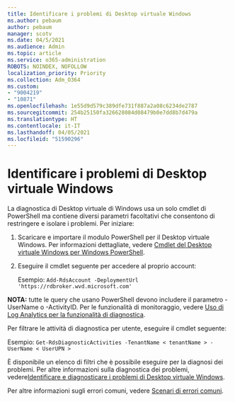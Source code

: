 ```yaml
---
title: Identificare i problemi di Desktop virtuale Windows
ms.author: pebaum
author: pebaum
manager: scotv
ms.date: 04/5/2021
ms.audience: Admin
ms.topic: article
ms.service: o365-administration
ROBOTS: NOINDEX, NOFOLLOW
localization_priority: Priority
ms.collection: Adm_O364
ms.custom:
- "9004219"
- "10871"
ms.openlocfilehash: 1e55d9d579c389dfe731f887a2a08c6234de2787
ms.sourcegitcommit: 254b25150fa326628084d08479b0e7dd8b7d479a
ms.translationtype: HT
ms.contentlocale: it-IT
ms.lasthandoff: 04/05/2021
ms.locfileid: "51590296"
---
```

# <a name="identify-windows-virtual-desktop-issues"></a>Identificare i problemi di Desktop virtuale Windows

La diagnostica di Desktop virtuale di Windows usa un solo cmdlet di PowerShell ma contiene diversi parametri facoltativi che consentono di restringere e isolare i problemi. Per iniziare: 

1. Scaricare e importare il modulo PowerShell per il Desktop virtuale Windows. Per informazioni dettagliate, vedere [Cmdlet del Desktop virtuale Windows per Windows PowerShell](https://docs.microsoft.com/powershell/windows-virtual-desktop/overview).

1. Eseguire il cmdlet seguente per accedere al proprio account:
    
    Esempio: `Add-RdsAccount -DeploymentUrl 'https://rdbroker.wvd.microsoft.com'`

**NOTA:** tutte le query che usano PowerShell devono includere il parametro -UserName o -ActivityID. Per le funzionalità di monitoraggio, vedere [Uso di Log Analytics per la funzionalità di diagnostica](https://go.microsoft.com/fwlink/?linkid=2126847).

Per filtrare le attività di diagnostica per utente, eseguire il cmdlet seguente:

Esempio: `Get-RdsDiagnosticActivities -TenantName < tenantName > -UserName < UserUPN >`

È disponibile un elenco di filtri che è possibile eseguire per la diagnosi dei problemi. Per altre informazioni sulla diagnostica dei problemi, vedere[Identificare e diagnosticare i problemi di Desktop virtuale Windows](https://docs.microsoft.com/azure/virtual-desktop/diagnostics-role-service#diagnose-issues-with-powershell).

Per altre informazioni sugli errori comuni, vedere [Scenari di errori comuni](https://docs.microsoft.com/azure/virtual-desktop/diagnostics-role-service#common-error-scenarios).
